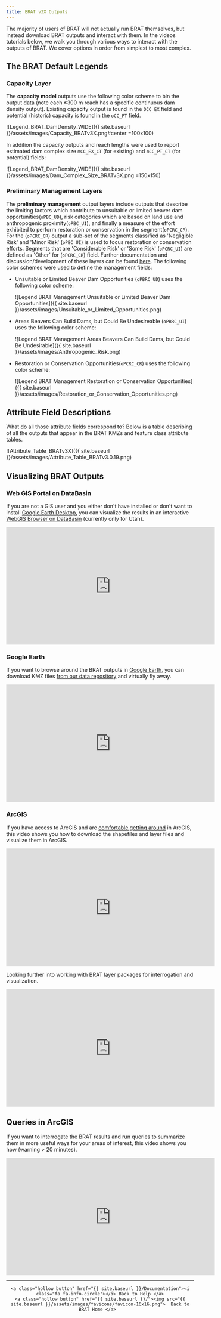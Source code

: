 ```yaml
---
title: BRAT v3X Outputs
---
```


The majority of users of BRAT will not actually run BRAT themselves, but instead download BRAT outputs and interact with them. In the videos tutorials below, we walk you through various ways to interact with the outputs of BRAT. We cover options in order from simplest to most complex. 

## The BRAT Default Legends

### Capacity Layer
The **capacity model** outputs use the following color scheme to bin the output data (note each ≤300 m reach has a specific continuous dam density output). Existing capacity output is found in the `OCC_EX` field and potential (historic) capacity is found in the `oCC_PT` field. 

![Legend_BRAT_DamDensity_WIDE]({{ site.baseurl }}/assets/images/Capacity_BRATv3X.png#center =100x100)

In addition the capacity outputs and reach lengths were used to report estimated dam complex size `mCC_EX_CT` (for existing) and `mCC_PT_CT` (for potential) fields: 

![Legend_BRAT_DamDensity_WIDE]({{ site.baseurl }}/assets/images/Dam_Complex_Size_BRATv3X.png =150x150)

### Preliminary Management Layers
The **preliminary management** output layers include outputs that describe the limiting factors which contribute to unsuitable or limited beaver dam opportunities(`oPBC_UD`), risk categories which are based on land use and anthropogenic proximity(`oPBC_UI`), and finally a measure of the effort exhibited to perform restoration or conservation in the segment(`oPCRC_CR`).  For the (`oPCRC_CR`) output a sub-set of the segments classified as 'Negligible Risk' and 'Minor Risk' (`oPBC_UI`) is used to focus restoration or conservation efforts. Segments that are 'Considerable Risk' or 'Some Risk' (`oPCRC_UI`) are defined as 'Other' for (`oPCRC_CR`) field. Further documentation and discussion/development of these layers can be found [here](https://github.com/Riverscapes/pyBRAT/issues/207). The following color schemes were used to define the management fields:

- Unsuitable or Limited Beaver Dam Opportunities (`oPBRC_UD`) uses the following color scheme:

  ![Legend BRAT Management Unsuitable or Limited Beaver Dam Opportunities]({{ site.baseurl }}/assets/images/Unsuitable_or_Limited_Opportunities.png)

- Areas Beavers Can Build Dams, but Could Be Undesireable (`oPBRC_UI`) uses the following color scheme:

  ![Legend BRAT Management Areas Beavers Can Build Dams, but Could Be Undesirable]({{ site.baseurl }}/assets/images/Anthropogenic_Risk.png)

- Restoration or Conservation Opportunities(`oPCRC_CR`) uses the following color scheme:

  ![Legend BRAT Management Restoration or Conservation Opportunities]({{ site.baseurl }}/assets/images/Restoration_or_Conservation_Opportunities.png)

## Attribute Field Descriptions

What do all those attribute fields correspond to?  Below is a table describing of all the outputs that appear in the BRAT KMZs and feature class attribute tables.

![Attribute_Table_BRATv3X]({{ site.baseurl }}/assets/images/Attribute_Table_BRATv3.0.19.png)

## Visualizing BRAT Outputs

### Web GIS Portal on DataBasin

If you are not a GIS user and you either don't have installed or don't want to install [Google Earth Desktop](https://www.google.com/earth/), you can visualize the results in an interactive [WebGIS Browser on DataBasin](http://databasin.org/datasets/1420ffb7e9674753a5fb626e2b830c1f) (currently only for Utah). 

<iframe width="560" height="315" src="https://www.youtube.com/embed/YCb1Gq3DORI" frameborder="0" allowfullscreen></iframe>

### Google Earth

If you want to browse around the BRAT outputs in [Google Earth](https://www.google.com/earth/), you can download KMZ files [from our data repository](http://brat.joewheaton.org/BRATData) and virtually fly away.

<iframe width="560" height="315" src="https://www.youtube.com/embed/gl8hn9xfeHg" frameborder="0" allowfullscreen></iframe>

### ArcGIS

If you have access to ArcGIS and are [comfortable getting around](http://gis.joewheaton.org/) in ArcGIS, this video shows you how to download the shapefiles and layer files and visualize them in ArcGIS.

<iframe width="560" height="315" src="https://www.youtube.com/embed/6sZ6Y5tGPso" frameborder="0" allowfullscreen></iframe>

Looking further into working with BRAT layer packages for interrogation and visualization.

<iframe width="560" height="315" src="https://www.youtube.com/embed/nTEgbR65EOo" frameborder="0" allow="accelerometer; autoplay; encrypted-media; gyroscope; picture-in-picture" allowfullscreen></iframe>

## Queries in ArcGIS

If you want to interrogate the BRAT results and run queries to summarize them in more useful ways for your areas of interest, this video shows you how (warning > 20 minutes). 

<iframe width="560" height="315" src="https://www.youtube.com/embed/rLsnBZ6YcU0" frameborder="0" allowfullscreen></iframe>



------
<div align="center">

	<a class="hollow button" href="{{ site.baseurl }}/Documentation"><i class="fa fa-info-circle"></i> Back to Help </a>
	<a class="hollow button" href="{{ site.baseurl }}/"><img src="{{ site.baseurl }}/assets/images/favicons/favicon-16x16.png">  Back to BRAT Home </a>  
</div>

